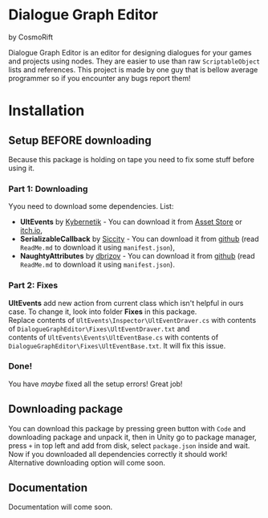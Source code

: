 # Dialogue Graph Editor
by CosmoRift

Dialogue Graph Editor is an editor for designing dialogues for your games and projects using nodes. They are easier to use than raw `ScriptableObject` lists and references. This project is made by one guy that is bellow average programmer so if you encounter any bugs report them!
# Installation
## Setup BEFORE downloading
Because this package is holding on tape you need to fix some stuff before using it.
### Part 1: Downloading
Yyou need to download some dependencies.
List:
 - **UltEvents** by [Kybernetik](https://forum.unity.com/members/kybernetik.174098/) - You can download it from [Asset Store](https://assetstore.unity.com/packages/tools/gui/ultevents-111307?aid=1100l8ah5&utm_source=aff) or [itch.io](https://kybernetik.itch.io/ultevents),
 - **SerializableCallback** by [Siccity](https://github.com/Siccity) - You can download it from [github](https://github.com/Siccity/SerializableCallback) (read `ReadMe.md` to download it using `manifest.json`),
 - **NaughtyAttributes** by [dbrizov](https://github.com/dbrizov) - You can download it from [github](https://github.com/dbrizov/NaughtyAttributes) (read `ReadMe.md` to download it using `manifest.json`).
### Part 2: Fixes
**UltEvents** add new action from current class which isn't helpful in ours case. To change it, look into folder **Fixes** in this package. <br>
Replace contents of `UltEvents\Inspector\UltEventDraver.cs` with contents of `DialogueGraphEditor\Fixes\UltEventDraver.txt` and <br>
contents of `UltEvents\Events\UltEventBase.cs` with contents of `DialogueGraphEditor\Fixes\UltEventBase.txt`.
It will fix this issue.
### Done!
You have *maybe* fixed all the setup errors! Great job!
## Downloading package
You can download this package by pressing green button with `Code` and downloading package and unpack it, then in Unity go to package manager, press `+` in top left and add from disk, select `package.json` inside and wait. Now if you downloaded all dependencies correctly it should work!
Alternative downloading option will come soon.
## Documentation
Documentation will come soon.

